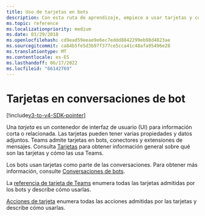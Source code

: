 ```yaml
---
title: Uso de tarjetas en bots
description: Con esta ruta de aprendizaje, empiece a usar tarjetas y cómo se usan en los mensajes de bot en el Microsoft Teams.
ms.topic: reference
ms.localizationpriority: medium
ms.date: 03/29/2018
ms.openlocfilehash: cd9ead59eeae9e6ec7eddd8842299eb98d4823ae
ms.sourcegitcommit: ca84b5fe5d3b97f377ce5cca41c48afa95496e28
ms.translationtype: MT
ms.contentlocale: es-ES
ms.lasthandoff: 06/17/2022
ms.locfileid: "66142769"
---
```

# <a name="cards-in-bot-conversations"></a>Tarjetas en conversaciones de bot

[!include[v3-to-v4-SDK-pointer](~/includes/v3-to-v4-pointer-bots.md)]

Una *tarjeta* es un contenedor de interfaz de usuario (UI) para información corta o relacionada. Las tarjetas pueden tener varias propiedades y datos adjuntos. Teams admite tarjetas en bots, conectores y extensiones de mensajes. Consulta [Tarjetas](~/task-modules-and-cards/what-are-cards.md) para obtener información general sobre qué son las tarjetas y cómo las usa Teams.

Los bots usan tarjetas como parte de las conversaciones. Para obtener más información, consulte [Conversaciones de bots](~/resources/bot-v3/bot-conversations/bots-conversations.md).

La [referencia de tarjeta de Teams](~/task-modules-and-cards/cards/cards-reference.md) enumera todas las tarjetas admitidas por los bots y describe cómo usarlas.

[Acciones de tarjeta](~/task-modules-and-cards/cards/cards-actions.md) enumera todas las acciones admitidas por las tarjetas y describe cómo usarlas.

